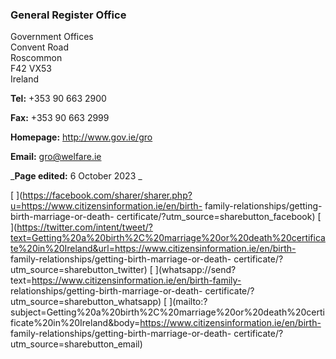 ###  General Register Office

Government Offices  
Convent Road  
Roscommon  
F42 VX53  
Ireland

**Tel:** +353 90 663 2900

**Fax:** +353 90 663 2999

**Homepage:** [ http://www.gov.ie/gro ](http://www.gov.ie/gro)

**Email:** [ gro@welfare.ie ](mailto:gro@welfare.ie)

_**Page edited:** 6 October 2023 _

[
](https://facebook.com/sharer/sharer.php?u=https://www.citizensinformation.ie/en/birth-
family-relationships/getting-birth-marriage-or-death-
certificate/?utm_source=sharebutton_facebook) [
](https://twitter.com/intent/tweet/?text=Getting%20a%20birth%2C%20marriage%20or%20death%20certificate%20in%20Ireland&url=https://www.citizensinformation.ie/en/birth-
family-relationships/getting-birth-marriage-or-death-
certificate/?utm_source=sharebutton_twitter) [
](whatsapp://send?text=https://www.citizensinformation.ie/en/birth-family-
relationships/getting-birth-marriage-or-death-
certificate/?utm_source=sharebutton_whatsapp) [
](mailto:?subject=Getting%20a%20birth%2C%20marriage%20or%20death%20certificate%20in%20Ireland&body=https://www.citizensinformation.ie/en/birth-
family-relationships/getting-birth-marriage-or-death-
certificate/?utm_source=sharebutton_email) [ ](javascript:void\(0\))
